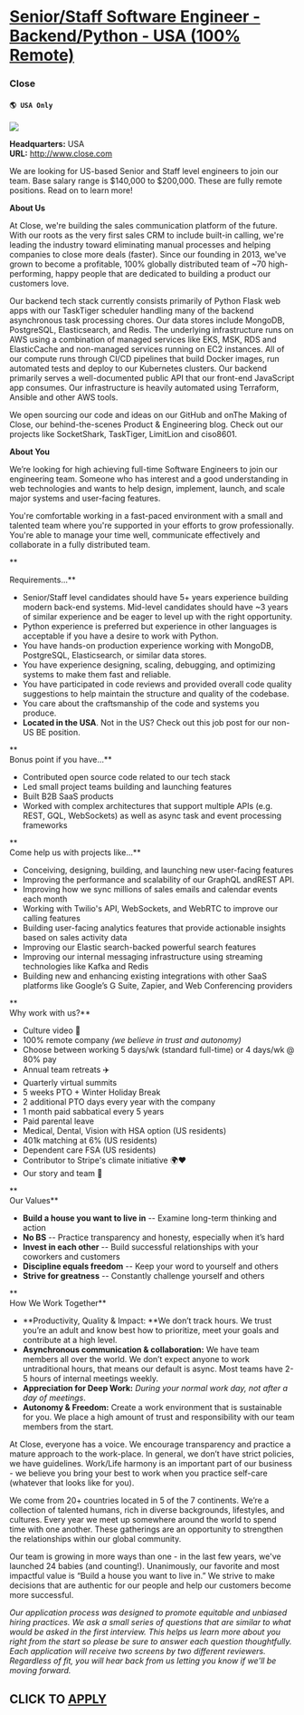# [Senior/Staff Software Engineer - Backend/Python - USA (100% Remote)](https://www.remotewlb.com/apply/senior-staff-software-engineer-backend-python-usa-100-remote)  
### Close  
#### `🌎 USA Only`  
![](https://we-work-remotely.imgix.net/logos/0064/4683/logo.gif?ixlib=rails-4.0.0&w=50&h=50&dpr=2&fit=fill&auto=compress)

**Headquarters:** USA  
**URL:** http://www.close.com

We are looking for US-based Senior and Staff level engineers to join our team. Base salary range is $140,000 to $200,000. These are fully remote positions. Read on to learn more!  
  

  

**About Us**

At Close, we're building the sales communication platform of the future. With our roots as the very first sales CRM to include built-in calling, we're leading the industry toward eliminating manual processes and helping companies to close more deals (faster). Since our founding in 2013, we've grown to become a profitable, 100% globally distributed team of ~70 high-performing, happy people that are dedicated to building a product our customers love.

  

Our backend tech stack currently consists primarily of Python Flask web apps with our TaskTiger scheduler handling many of the backend asynchronous task processing chores. Our data stores include MongoDB, PostgreSQL, Elasticsearch, and Redis. The underlying infrastructure runs on AWS using a combination of managed services like EKS, MSK, RDS and ElasticCache and non-managed services running on EC2 instances. All of our compute runs through CI/CD pipelines that build Docker images, run automated tests and deploy to our Kubernetes clusters. Our backend primarily serves a well-documented public API that our front-end JavaScript app consumes. Our infrastructure is heavily automated using Terraform, Ansible and other AWS tools.

  

We open sourcing our code and ideas on our GitHub and onThe Making of Close, our behind-the-scenes Product & Engineering blog. Check out our projects like SocketShark, TaskTiger, LimitLion and ciso8601.

  

  
**About You**

We’re looking for high achieving full-time Software Engineers to join our engineering team. Someone who has interest and a good understanding in web technologies and wants to help design, implement, launch, and scale major systems and user-facing features.

  

You're comfortable working in a fast-paced environment with a small and talented team where you're supported in your efforts to grow professionally. You're able to manage your time well, communicate effectively and collaborate in a fully distributed team.

 **  
  
Requirements...**

  * Senior/Staff level candidates should have 5+ years experience building modern back-end systems. Mid-level candidates should have ~3 years of similar experience and be eager to level up with the right opportunity.
  * Python experience is preferred but experience in other languages is acceptable if you have a desire to work with Python.
  * You have hands-on production experience working with MongoDB, PostgreSQL, Elasticsearch, or similar data stores. 
  * You have experience designing, scaling, debugging, and optimizing systems to make them fast and reliable. 
  * You have participated in code reviews and provided overall code quality suggestions to help maintain the structure and quality of the codebase. 
  * You care about the craftsmanship of the code and systems you produce.
  * **Located in the USA**. Not in the US? Check out this job post for our non-US BE position.

  
**  
Bonus point if you have…**

  * Contributed open source code related to our tech stack
  * Led small project teams building and launching features
  * Built B2B SaaS products
  * Worked with complex architectures that support multiple APIs (e.g. REST, GQL, WebSockets) as well as async task and event processing frameworks

  
**  
Come help us with projects like...**

  * Conceiving, designing, building, and launching new user-facing features
  * Improving the performance and scalability of our GraphQL andREST API.
  * Improving how we sync millions of sales emails and calendar events each month
  * Working with Twilio's API, WebSockets, and WebRTC to improve our calling features 
  * Building user-facing analytics features that provide actionable insights based on sales activity data
  * Improving our Elastic search-backed powerful search features
  * Improving our internal messaging infrastructure using streaming technologies like Kafka and Redis 
  * Building new and enhancing existing integrations with other SaaS platforms like Google’s G Suite, Zapier, and Web Conferencing providers

  
**  
Why work with us?**

  * Culture video 💚
  * 100% remote company _(we believe in trust and autonomy)_
  * Choose between working 5 days/wk (standard full-time) or 4 days/wk @ 80% pay
  * Annual team retreats ✈️
  * Quarterly virtual summits
  * 5 weeks PTO + Winter Holiday Break
  * 2 additional PTO days every year with the company
  * 1 month paid sabbatical every 5 years
  * Paid parental leave
  * Medical, Dental, Vision with HSA option (US residents)
  * 401k matching at 6% (US residents)
  * Dependent care FSA (US residents)
  * Contributor to Stripe's climate initiative 🌍❤️ 
  * Our story and team 🚀

  
**  
Our Values**

  * **Build a house you want to live in** \-- Examine long-term thinking and action
  * **No BS** \-- Practice transparency and honesty, especially when it’s hard
  * **Invest in each other** \-- Build successful relationships with your coworkers and customers 
  * **Discipline equals freedom** \-- Keep your word to yourself and others
  * **Strive for greatness** \-- Constantly challenge yourself and others 

  
**  
How We Work Together**

  * **Productivity, Quality & Impact: **We don’t track hours. We trust you’re an adult and know best how to prioritize, meet your goals and contribute at a high level. 
  * **Asynchronous communication & collaboration:** We have team members all over the world. We don’t expect anyone to work untraditional hours, that means our default is async. Most teams have 2-5 hours of internal meetings weekly. 
  * **Appreciation for Deep Work:** *During your normal work day, not after a day of meetings*. 
  * **Autonomy & Freedom:** Create a work environment that is sustainable for you. We place a high amount of trust and responsibility with our team members from the start. 

  
At Close, everyone has a voice. We encourage transparency and practice a mature approach to the work-place. In general, we don’t have strict policies, we have guidelines. Work/Life harmony is an important part of our business - we believe you bring your best to work when you practice self-care (whatever that looks like for you).

  

We come from 20+ countries located in 5 of the 7 continents. We’re a collection of talented humans, rich in diverse backgrounds, lifestyles, and cultures. Every year we meet up somewhere around the world to spend time with one another. These gatherings are an opportunity to strengthen the relationships within our global community.

  

Our team is growing in more ways than one - in the last few years, we've launched 24 babies (and counting!). Unanimously, our favorite and most impactful value is “Build a house you want to live in.” We strive to make decisions that are authentic for our people and help our customers become more successful.

  

_Our application process was designed to promote equitable and unbiased hiring practices. We ask a small series of questions that are similar to what would be asked in the first interview. This helps us learn more about you right from the start so please be sure to answer each question thoughtfully. Each application will receive two screens by two different reviewers. Regardless of fit, you will hear back from us letting you know if we'll be moving forward._

  
## CLICK TO [APPLY](https://www.remotewlb.com/apply/senior-staff-software-engineer-backend-python-usa-100-remote)

